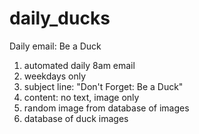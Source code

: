 # daily_ducks
Daily email: Be a Duck

1. automated daily 8am email
2. weekdays only
3. subject line: "Don't Forget: Be a Duck"
4. content: no text, image only
5. random image from database of images
6. database of duck images
